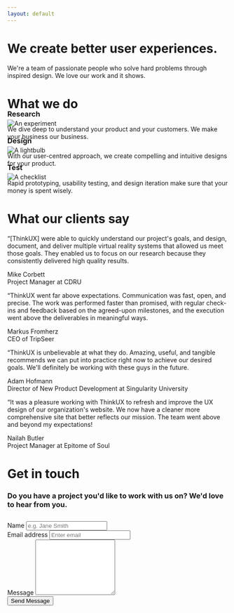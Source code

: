 ```yaml
---
layout: default
---
```


<div class="jumbotron">
  <div class="jumbo-header">
    <h1 class="text-center">We create better user experiences.</h1>
    <p class="text-center">We're a team of passionate people who solve hard problems through inspired design. We love our work and it shows.</p>
  </div>
</div>
<div class="container">

  <div class="row">
    <div class="col-xs-12">
      <h1 class="text-center">What we do</h1>
    </div>
  </div>

  <div class="row">
    <div class="col-xs-12 col-sm-4">
      <div class="feature">
        <div class="text-center">
          <img class="feature-icon" src="{{ site.baseurl }}/images/experiment-icon.svg" alt="An experiment">
        </div>
        <h3 class="text-center" style="margin-top:-40px">Research</h3>
        <p>We dive deep to understand your product and your customers. We make your business our business.</p>
      </div>
    </div>
    <div class="col-xs-12 col-sm-4">
      <div class="feature">
        <div class="text-center">
          <img class="feature-icon" src="{{ site.baseurl }}/images/light-icon.svg" alt="A lightbulb">
        </div>
        <h3 class="text-center" style="margin-top:-40px">Design</h3>
        <p>With our user-centred approach, we create compelling and intuitive designs for your product.</p>
      </div>
    </div>
    <div class="col-xs-12 col-sm-4">
      <div class="feature">
        <div class="text-center">
          <img class="feature-icon" src="{{ site.baseurl }}/images/notes-icon.svg" alt="A checklist">
        </div>
        <h3 class="text-center" style="margin-top:-40px">Test</h3>
        <p>Rapid prototyping, usability testing, and design iteration make sure that your money is spent wisely.</p>
      </div>
    </div>
  </div>
  
  
  <div class="row landing-page-section">
    <div class="col-xs-12">
      <h1 class="text-center">What our clients say</h1>
    </div>
  </div>
  
  <div class="row">
    <div class="col-xs-12 col-sm-6">
      <div class="testimonial">
        <p>
          <span class="dropcap">“</span>[ThinkUX] were able to quickly understand our project's goals, and design, document, and deliver multiple virtual reality systems that allowed us meet those goals. They enabled us to focus on our research because they consistently delivered high quality results.
        </p>
        <div class="attribution">
          <div class="attr-name">
            Mike Corbett
          </div>
          <div class="attr-title">
            Project Manager at CDRU
          </div>
        </div>
      </div>
    </div>
    <div class="col-xs-12 col-sm-6">
      <div class="testimonial">
        <p>
          <span class="dropcap">“</span>ThinkUX went far above expectations. Communication was fast, open, and precise. The work was performed faster than promised, with regular check-ins and feedback based on the agreed-upon milestones, and the execution went above the deliverables in meaningful ways.
        </p>
        <div class="attribution">
          <div class="attr-name">
            Markus Fromherz
          </div>
          <div class="attr-title">
            CEO of TripSeer
          </div>
        </div>
      </div>
    </div>
  </div>
  
  <div class="row">
    <div class="col-xs-12 col-sm-6">
      <div class="testimonial">
        <p>
          <span class="dropcap">“</span>ThinkUX is unbelievable at what they do. Amazing, useful, and tangible recommends we can put into practice right now to achieve our desired goals. We'll definitely be working with these guys in the future.
        </p>
        <div class="attribution">
          <div class="attr-name">
            Adam Hofmann
          </div>
          <div class="attr-title">
            Director of New Product Development at Singularity University
          </div>
        </div>
      </div>
    </div>
    <div class="col-xs-12 col-sm-6">
      <div class="testimonial">
        <p>
          <span class="dropcap">“</span>It was a pleasure working with ThinkUX to refresh and improve the UX design of our organization's website. We now have a cleaner more comprehensive site that better reflects our mission. The team went above and beyond my expectations!
        </p>
        <div class="attribution">
          <div class="attr-name">
            Nailah Butler
          </div>
          <div class="attr-title">
            Project Manager at Epitome of Soul
          </div>
        </div>
      </div>
    </div>
  </div>
  
  <div class="row landing-page-section">
    <div class="col-xs-12">
      <h1 class="text-center">Get in touch</h1>
      <h3 class="text-center">Do you have a project you'd like to work with us on? We'd love to hear from you.</h3>
    </div>
  </div>
  
  <div class="row" style="margin-top:2em;">
    <div class="col-xs-8 col-xs-offset-2 col-sm-4 col-sm-offset-4">
      <form action="https://formspree.io/info@thinkux.ca" method="POST">
        <div class="form-group row">
          <label for="name">Name</label>
          <input type="text" class="form-control" name="name" placeholder="e.g. Jane Smith" required>
        </div>
        <div class="form-group row">
          <label for="_replyto">Email address</label>
          <input type="text" class="form-control" name="_subject" placeholder="Enter email" required>
        </div>
        <div class="form-group row">
          <label for="_message">Message</label>
          <textarea rows="8" name="_message" class="form-control"></textarea>
        </div>
        <div class="form-group row">
          <input type="submit" class="btn-block" value="Send Message">
        </div>
      </form>
    </div>
  </div>
  
</div>
